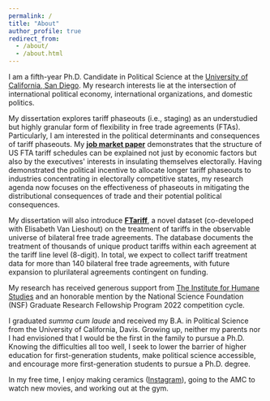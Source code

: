 ```yaml
---
permalink: /
title: "About"
author_profile: true
redirect_from: 
  - /about/
  - /about.html
---
```


I am a fifth-year Ph.D. Candidate in Political Science at the [University of California, San Diego](https://polisci.ucsd.edu/). My research interests lie at the intersection of international political economy, international organizations, and domestic politics.

My dissertation explores tariff phaseouts (i.e., staging) as an understudied but highly granular form of flexibility in free trade agreements (FTAs). Particularly, I am interested in the political determinants and consequences of tariff phaseouts. My [**job market paper**](/files/pdf/research/Thai-JMP.pdf) demonstrates that the structure of US FTA tariff schedules can be explained not just by economic factors but also by the executives' interests in insulating themselves electorally. Having demonstrated the political incentive to allocate longer tariff phaseouts to industries concentrating in electorally competitive states, my research agenda now focuses on the effectiveness of phaseouts in mitigating the distributional consequences of trade and their potential political consequences.

My dissertation will also introduce [**FTariff**](/ftariff/), a novel dataset (co-developed with Elisabeth Van Lieshout) on the treatment of tariffs in the observable universe of bilateral free trade agreements. The database documents the treatment of thousands of unique product tariffs within each agreement at the tariff line level (8-digit). In total, we expect to collect tariff treatment data for more than 140 bilateral free trade agreements, with future expansion to plurilateral agreements contingent on funding.

My research has received generous support from [The Institute for Humane Studies](https://www.theihs.org/) and an honorable mention by the National Science Foundation (NSF) Graduate Research Fellowship Program 2022 competition cycle.

I graduated *summa cum laude* and received my B.A. in Political Science from the University of California, Davis. Growing up, neither my parents nor I had envisioned that I would be the first in the family to pursue a Ph.D. Knowing the difficulties all too well, I seek to lower the barrier of higher education for first-generation students, make political science accessible, and encourage more first-generation students to pursue a Ph.D. degree.

In my free time, I enjoy making ceramics ([Instagram](https://www.instagram.com/ericthaiceramics/)), going to the AMC to watch new movies, and working out at the gym.
